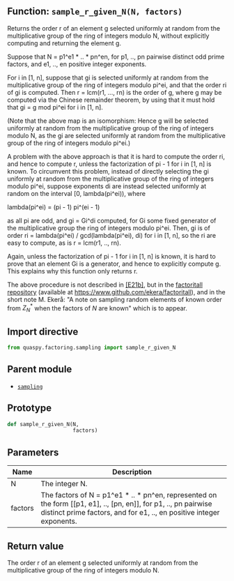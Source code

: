 ## Function: <code>sample\_r\_given\_N(N, factors)</code>
Returns the order r of an element g selected uniformly at random from the multiplicative group of the ring of integers modulo N, without explicitly computing and returning the element g.

Suppose that N = p1^e1 * .. * pn^en, for p1, .., pn pairwise distinct odd prime factors, and e1, .., en positive integer exponents.

For i in [1, n], suppose that gi is selected uniformly at random from the multiplicative group of the ring of integers modulo pi^ei, and that the order ri of gi is computed. Then r = lcm(r1, ..., rn) is the order of g, where g may be computed via the Chinese remainder theorem, by using that it must hold that gi = g mod pi^ei for i in [1, n].

(Note that the above map is an isomorphism: Hence g will be selected uniformly at random from the multiplicative group of the ring of integers modulo N, as the gi are selected uniformly at random from the multiplicative group of the ring of integers modulo pi^ei.)

A problem with the above approach is that it is hard to compute the order ri, and hence to compute r, unless the factorization of pi - 1 for i in [1, n] is known. To circumvent this problem, instead of directly selecting the gi uniformly at random from the multiplicative group of the ring of integers modulo pi^ei, suppose exponents di are instead selected uniformly at random on the interval [0, lambda(pi^ei)), where

lambda(pi^ei) = (pi - 1) pi^(ei - 1)

as all pi are odd, and gi = Gi^di computed, for Gi some fixed generator of the multiplicative group the ring of integers modulo pi^ei. Then, gi is of order ri = lambda(pi^ei) / gcd(lambda(pi^ei), di) for i in [1, n], so the ri are easy to compute, as is r = lcm(r1, .., rn).

Again, unless the factorization of pi - 1 for i in [1, n] is known, it is hard to prove that an element Gi is a generator, and hence to explicitly compute g. This explains why this function only returns r.

The above procedure is not described in [[E21b]](https://doi.org/10.1007/s11128-021-03069-1), but in the [factoritall repository](https://www.github.com/ekera/factoritall) (available at https://www.github.com/ekera/factoritall), and in the short note M. Ekerå: "A note on sampling random elements of known order from $Z^*_N$ when the factors of $N$ are known" which is to appear.



## Import directive
```python
from quaspy.factoring.sampling import sample_r_given_N
```

## Parent module
- [<code>sampling</code>](README.md)

## Prototype
```python
def sample_r_given_N(N,
                     factors)
```

## Parameters
| <b>Name</b> | <b>Description</b> |
| ----------- | ------------------ |
| N | The integer N. |
| factors | The factors of N = p1^e1 * .. * pn^en, represented on the form [[p1, e1], .., [pn, en]], for p1, .., pn pairwise distinct prime factors, and for e1, .., en positive integer exponents. |

## Return value
The order r of an element g selected uniformly at random from the multiplicative group of the ring of integers modulo N.

